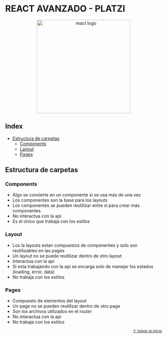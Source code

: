 # REACT AVANZADO - PLATZI

<div align="center">
  <img src="https://cdn4.iconfinder.com/data/icons/logos-3/600/React.js_logo-512.png" alt="react logo" width="300">
</div>

## Index

- [Estructura de carpetas](#estructura-de-carpetas)
  - [Components](#components)
  - [Layout](#layout)
  - [Pages](#pages)

## Estructura de carpetas

### Components

* Algo se convierte en un componente si se usa más de una vez
* Los componentes son la base para los layouts
* Los componentes se pueden reutilizar entre si para crear más componentes
* No interactua con la api
* Es el único que trabaja con los estilos

### Layout

* Los la layouts estan compuestos de componentes y solo son reutilizables en las pages
* Un layout no se puede reutilizar dentro de otro layout
* Interactua con la api
* Si esta trabajando con la api se encarga solo de manejar los estados (loading, error, data)
* No trabaja con los estilos

### Pages

* Compuesto de elementos del layout
* Un page no se pueden reutilizar dentro de otro page
* Son los archivos utilizados en el router
* No interactua con la api
* No trabaja con los estilos

<div align="right">
  <small><a href="#index">↑ Volver al inicio</a></small>
</div>